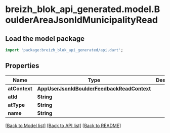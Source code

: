 # breizh_blok_api_generated.model.BoulderAreaJsonldMunicipalityRead

## Load the model package
```dart
import 'package:breizh_blok_api_generated/api.dart';
```

## Properties
Name | Type | Description | Notes
------------ | ------------- | ------------- | -------------
**atContext** | [**AppUserJsonldBoulderFeedbackReadContext**](AppUserJsonldBoulderFeedbackReadContext.md) |  | [optional] 
**atId** | **String** |  | [optional] 
**atType** | **String** |  | [optional] 
**name** | **String** |  | 

[[Back to Model list]](../README.md#documentation-for-models) [[Back to API list]](../README.md#documentation-for-api-endpoints) [[Back to README]](../README.md)


